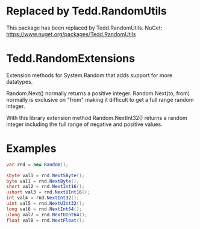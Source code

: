 # Replaced by Tedd.RandomUtils
This package has been replaced by Tedd.RandomUtils.
NuGet: https://www.nuget.org/packages/Tedd.RandomUtils

# Tedd.RandomExtensions
Extension methods for System.Random that adds support for more datatypes.

Random.Next() normally returns a positive integer.
Random.Next(to, from) normally is exclusive on "from" making it difficult to get a full range random integer.

With this library extension method Random.NextInt32() returns a random integer including the full range of negative and positive values.

# Examples
```csharp
var rnd = new Random();

sbyte val1 = rnd.NextSByte();
byte val1 = rnd.NextByte();
short val2 = rnd.NextInt16();
ushort val3 = rnd.NextUInt16();
int val4 = rnd.NextInt32();
uint val5 = rnd.NextUInt32();
long val6 = rnd.NextInt64();
ulong val7 = rnd.NextUInt64();
float val8 = rnd.NextFloat();
```
